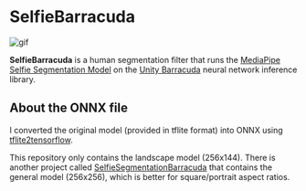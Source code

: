 SelfieBarracuda
===============

![gif](https://i.imgur.com/Pf0HKFe.gif)

**SelfieBarracuda** is a human segmentation filter that runs the
[MediaPipe Selfie Segmentation Model] on the [Unity Barracuda] neural network
inference library.

[MediaPipe Selfie Segmentation Model]:
  https://google.github.io/mediapipe/solutions/selfie_segmentation.html

[Unity Barracuda]:
  https://docs.unity3d.com/Packages/com.unity.barracuda@latest

About the ONNX file
-------------------

I converted the original model (provided in tflite format) into ONNX using
[tflite2tensorflow].

[tflite2tensorflow]: https://github.com/PINTO0309/tflite2tensorflow

This repository only contains the landscape model (256x144). There is
another project called [SelfieSegmentationBarracuda] that contains the general
model (256x256), which is better for square/portrait aspect ratios.

[SelfieSegmentationBarracuda]:
  https://github.com/creativeIKEP/SelfieSegmentationBarracuda
